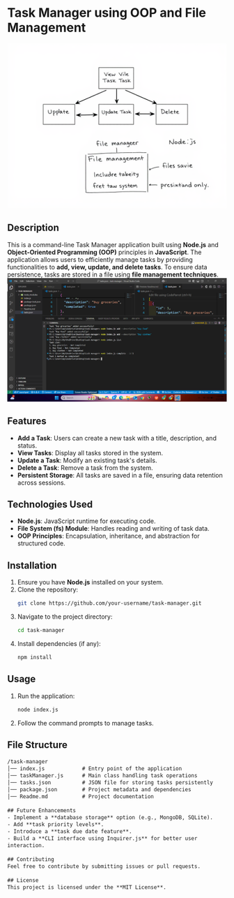 # Task Manager using OOP and File Management
![Task Manager Screenshot](./Screenshot/crud_op.png.png)
## Description
This is a command-line Task Manager application built using **Node.js** and **Object-Oriented Programming (OOP)** principles in **JavaScript**. The application allows users to efficiently manage tasks by providing functionalities to **add, view, update, and delete tasks**. To ensure data persistence, tasks are stored in a file using **file management techniques**.
![Task Manager Screenshot](./Screenshot/Test.png.png)
## Features
- **Add a Task**: Users can create a new task with a title, description, and status.
- **View Tasks**: Display all tasks stored in the system.
- **Update a Task**: Modify an existing task's details.
- **Delete a Task**: Remove a task from the system.
- **Persistent Storage**: All tasks are saved in a file, ensuring data retention across sessions.

## Technologies Used
- **Node.js**: JavaScript runtime for executing code.
- **File System (fs) Module**: Handles reading and writing of task data.
- **OOP Principles**: Encapsulation, inheritance, and abstraction for structured code.

## Installation
1. Ensure you have **Node.js** installed on your system.
2. Clone the repository:
   ```sh
   git clone https://github.com/your-username/task-manager.git
   ```
3. Navigate to the project directory:
   ```sh
   cd task-manager
   ```
4. Install dependencies (if any):
   ```sh
   npm install
   ```

## Usage
1. Run the application:
   ```sh
   node index.js
   ```
2. Follow the command prompts to manage tasks.

## File Structure
```
/task-manager
│── index.js            # Entry point of the application
│── taskManager.js      # Main class handling task operations
│── tasks.json          # JSON file for storing tasks persistently
│── package.json        # Project metadata and dependencies
│── Readme.md           # Project documentation

## Future Enhancements
- Implement a **database storage** option (e.g., MongoDB, SQLite).
- Add **task priority levels**.
- Introduce a **task due date feature**.
- Build a **CLI interface using Inquirer.js** for better user interaction.

## Contributing
Feel free to contribute by submitting issues or pull requests. 

## License
This project is licensed under the **MIT License**.

